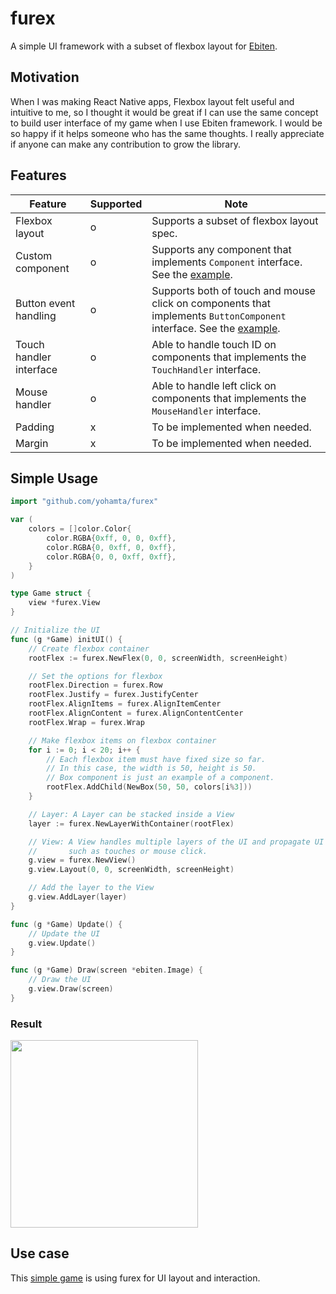 # furex
A simple UI framework with a subset of flexbox layout for [Ebiten](https://ebiten.org/).

## Motivation
When I was making React Native apps, Flexbox layout felt useful and intuitive to me, so I thought it would be great if I can use the same concept to build user interface of my game when I use Ebiten framework. I would be so happy if it helps someone who has the same thoughts. I really appreciate if anyone can make any contribution to grow the library.

## Features
| Feature                 | Supported | Note                                                                                                                   |
|-------------------------|------------------|------------------------------------------------------------------------------------------------------------------------|
| Flexbox layout          | o                | Supports a subset of flexbox layout spec.                                                                              |
| Custom component   | o                | Supports any component that implements `Component` interface. See the [example](https://github.com/yohamta/furex/blob/master/examples/shared/box.go). |
| Button event handling   | o                | Supports both of touch and mouse click on components that implements `ButtonComponent` interface. See the [example](https://github.com/yohamta/furex/blob/master/examples/button/main.go). |
| Touch handler interface | o                | Able to handle touch ID on components that implements the `TouchHandler` interface.                                                                             |
| Mouse handler           | o                | Able to handle left click on components that implements the `MouseHandler` interface.                                                                                |
| Padding           | x                | To be implemented when needed.                                                     |
| Margin           | x                | To be implemented when needed.                                                      |

## Simple Usage

```go
import "github.com/yohamta/furex"

var (
	colors = []color.Color{
		color.RGBA{0xff, 0, 0, 0xff},
		color.RGBA{0, 0xff, 0, 0xff},
		color.RGBA{0, 0, 0xff, 0xff},
	}
)

type Game struct {
	view *furex.View
}

// Initialize the UI
func (g *Game) initUI() {
	// Create flexbox container
	rootFlex := furex.NewFlex(0, 0, screenWidth, screenHeight)

	// Set the options for flexbox
	rootFlex.Direction = furex.Row
	rootFlex.Justify = furex.JustifyCenter
	rootFlex.AlignItems = furex.AlignItemCenter
	rootFlex.AlignContent = furex.AlignContentCenter
	rootFlex.Wrap = furex.Wrap

	// Make flexbox items on flexbox container
	for i := 0; i < 20; i++ {
		// Each flexbox item must have fixed size so far.
		// In this case, the width is 50, height is 50.
		// Box component is just an example of a component.
		rootFlex.AddChild(NewBox(50, 50, colors[i%3]))
	}

	// Layer: A Layer can be stacked inside a View
	layer := furex.NewLayerWithContainer(rootFlex)

	// View: A View handles multiple layers of the UI and propagate UI events 
	//       such as touches or mouse click.
	g.view = furex.NewView()
	g.view.Layout(0, 0, screenWidth, screenHeight)

	// Add the layer to the View
	g.view.AddLayer(layer)
}

func (g *Game) Update() {
	// Update the UI 
	g.view.Update()
}

func (g *Game) Draw(screen *ebiten.Image) {
	// Draw the UI 
	g.view.Draw(screen)
}
```

### Result
<image src="https://user-images.githubusercontent.com/1475839/95682206-0279fa80-0c1f-11eb-8dd5-03bec58325e8.png" width="300px" />

## Use case
This [simple game](https://github.com/yohamta/godanmaku) is using furex for UI layout and interaction.

